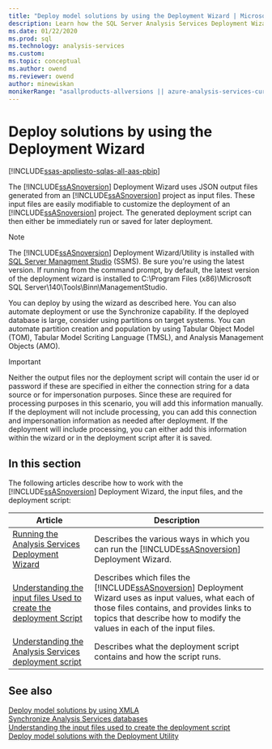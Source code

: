 ```yaml
---
title: "Deploy model solutions by using the Deployment Wizard | Microsoft Docs"
description: Learn how the SQL Server Analysis Services Deployment Wizard uses JSON output files as input files to create a deployment script.
ms.date: 01/22/2020
ms.prod: sql
ms.technology: analysis-services
ms.custom:
ms.topic: conceptual
ms.author: owend
ms.reviewer: owend
author: minewiskan
monikerRange: "asallproducts-allversions || azure-analysis-services-current || power-bi-premium-current || >= sql-analysis-services-2016"
---
```

# Deploy solutions by using the Deployment Wizard

[!INCLUDE[ssas-appliesto-sqlas-all-aas-pbip](../includes/ssas-appliesto-sqlas-all-aas-pbip.md)]

  The [!INCLUDE[ssASnoversion](../includes/ssasnoversion-md.md)] Deployment Wizard uses JSON output files generated from an [!INCLUDE[ssASnoversion](../includes/ssasnoversion-md.md)] project as input files. These input files are easily modifiable to customize the deployment of an [!INCLUDE[ssASnoversion](../includes/ssasnoversion-md.md)] project. The generated deployment script can then either be immediately run or saved for later deployment.  

> [!NOTE]
> The [!INCLUDE[ssASnoversion](../includes/ssasnoversion-md.md)] Deployment Wizard/Utility is installed with [SQL Server Managment Studio](/sql/ssms/download-sql-server-management-studio-ssms) (SSMS). Be sure you're using the latest version. If running from the command prompt, by default, the latest version of  the deployment wizard is installed to C:\Program Files (x86)\Microsoft SQL Server\140\Tools\Binn\ManagementStudio. 
  
 You can deploy by using the wizard as described here. You can also automate deployment or use the Synchronize capability. If the deployed database is large, consider using partitions on target systems. You can automate partition creation and population by using Tabular Object Model (TOM), Tabular Model Scriting Language (TMSL), and Analysis Management Objects (AMO).  
  
> [!IMPORTANT]  
>  Neither the output files nor the deployment script will contain the user id or password if these are specified in either the connection string for a data source or for impersonation purposes. Since these are required for processing purposes in this scenario, you will add this information manually. If the deployment will not include processing, you can add this connection and impersonation information as needed after deployment. If the deployment will include processing, you can either add this information within the wizard or in the deployment script after it is saved.  
  
## In this section

 The following articles describe how to work with the [!INCLUDE[ssASnoversion](../includes/ssasnoversion-md.md)] Deployment Wizard, the input files, and the deployment script:  
  
|Article|Description|  
|-----------|-----------------|  
|[Running the Analysis Services Deployment Wizard](../../analysis-services/deployment/running-the-analysis-services-deployment-wizard.md)|Describes the various ways in which you can run the [!INCLUDE[ssASnoversion](../includes/ssasnoversion-md.md)] Deployment Wizard.|  
|[Understanding the input files Used to create the deployment Script](../../analysis-services/deployment/deployment-script-files-input-used-to-create-deployment-script.md)|Describes which files the [!INCLUDE[ssASnoversion](../includes/ssasnoversion-md.md)] Deployment Wizard uses as input values, what each of those files contains, and provides links to topics that describe how to modify the values in each of the input files.|  
|[Understanding the Analysis Services deployment script](../../analysis-services/deployment/understanding-the-analysis-services-deployment-script.md)|Describes what the deployment script contains and how the script runs.|  
  
## See also

 [Deploy model solutions by using XMLA](../../analysis-services/deployment/deploy-model-solutions-using-xmla.md)   
 [Synchronize Analysis Services databases](../../analysis-services/multidimensional-models/synchronize-analysis-services-databases.md)   
 [Understanding the input files used to create the deployment script](../../analysis-services/deployment/deployment-script-files-input-used-to-create-deployment-script.md)   
 [Deploy model solutions with the Deployment Utility](../../analysis-services/deployment/deploy-model-solutions-with-the-deployment-utility.md)  
  
  
